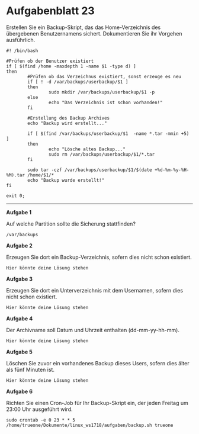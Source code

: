 # Aufgabenblatt 23

Erstellen Sie ein Backup-Skript, das das Home-Verzeichnis des übergebenen Benutzernamens sichert. Dokumentieren Sie ihr Vorgehen ausführlich.

```
#! /bin/bash

#Prüfen ob der Benutzer existiert
if [ $(find /home -maxdepth 1 -name $1 -type d) ]
then
        #Prüfen ob das Verzeichnus existiert, sonst erzeuge es neu
        if [ ! -d /var/backups/userbackup/$1 ]
        then
                sudo mkdir /var/backups/userbackup/$1 -p
        else
                echo "Das Verzeichnis ist schon vorhanden!"
        fi

        #Erstellung des Backup Archives
        echo "Backup wird erstellt..."

        if [ $(find /var/backups/userbackup/$1  -name *.tar -mmin +5) ]
        then
                echo "Lösche altes Backup..."
                sudo rm /var/backups/userbackup/$1/*.tar
        fi

        sudo tar -czf /var/backups/userbackup/$1/$(date +%d-%m-%y-%H-%M).tar /home/$1/*
        echo "Backup wurde erstellt!" 
fi

exit 0;

```

---

**Aufgabe 1**

Auf welche Partition sollte die Sicherung stattfinden?

`/var/backups`

**Aufgabe 2**

Erzeugen Sie dort ein Backup-Verzeichnis, sofern dies nicht schon existiert.

`Hier könnte deine Lösung stehen`


**Aufgabe 3**

Erzeugen Sie dort ein Unterverzeichnis mit dem Usernamen, sofern dies nicht schon existiert.

`Hier könnte deine Lösung stehen`


**Aufgabe 4**

Der Archivname soll Datum und Uhrzeit enthalten (dd-mm-yy-hh-mm).

`Hier könnte deine Lösung stehen`


**Aufgabe 5**

Löschen Sie zuvor ein vorhandenes Backup dieses Users, sofern dies älter als fünf Minuten ist.

`Hier könnte deine Lösung stehen`


**Aufgabe 6**

Richten Sie einen Cron-Job für Ihr Backup-Skript ein, der jeden Freitag um 23:00 Uhr ausgeführt wird.

`sudo crontab -e
0 23 * * 5 /home/trueone/Dokumente/linux_ws1718/aufgaben/backup.sh trueone
`
